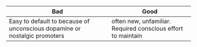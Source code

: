 |  Bad   |  Good   |
| --- | --- |
|  Easy to default to because of unconscious dopamine or nostalgic promoters    |  often new, unfamiliar. Required conscious effort to maintain  |